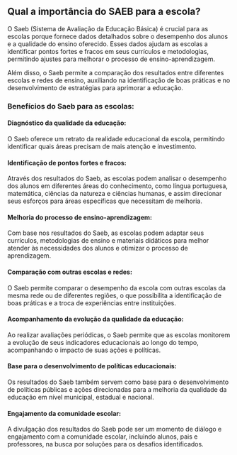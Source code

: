 <section>
  <h2>Qual a importância do SAEB para a escola?</h2>
 
  <p>O Saeb (Sistema de Avaliação da Educação Básica) é crucial para as escolas porque fornece dados detalhados sobre o desempenho dos alunos e a qualidade do ensino oferecido. Esses dados ajudam as escolas a identificar pontos fortes e fracos em seus currículos e metodologias, permitindo ajustes para melhorar o processo de ensino-aprendizagem.</p>
 
  <p>Além disso, o Saeb permite a comparação dos resultados entre diferentes escolas e redes de ensino, auxiliando na identificação de boas práticas e no desenvolvimento de estratégias para aprimorar a educação.</p>
 
  <h3>Benefícios do Saeb para as escolas:</h3>
 
  <h4>Diagnóstico da qualidade da educação:</h4>
  <p>O Saeb oferece um retrato da realidade educacional da escola, permitindo identificar quais áreas precisam de mais atenção e investimento.</p>
 
  <h4>Identificação de pontos fortes e fracos:</h4>
  <p>Através dos resultados do Saeb, as escolas podem analisar o desempenho dos alunos em diferentes áreas do conhecimento, como língua portuguesa, matemática, ciências da natureza e ciências humanas, e assim direcionar seus esforços para áreas específicas que necessitam de melhoria.</p>
 
  <h4>Melhoria do processo de ensino-aprendizagem:</h4>
  <p>Com base nos resultados do Saeb, as escolas podem adaptar seus currículos, metodologias de ensino e materiais didáticos para melhor atender às necessidades dos alunos e otimizar o processo de aprendizagem.</p>
 
  <h4>Comparação com outras escolas e redes:</h4>
  <p>O Saeb permite comparar o desempenho da escola com outras escolas da mesma rede ou de diferentes regiões, o que possibilita a identificação de boas práticas e a troca de experiências entre instituições.</p>
 
  <h4>Acompanhamento da evolução da qualidade da educação:</h4>
  <p>Ao realizar avaliações periódicas, o Saeb permite que as escolas monitorem a evolução de seus indicadores educacionais ao longo do tempo, acompanhando o impacto de suas ações e políticas.</p>
 
  <h4>Base para o desenvolvimento de políticas educacionais:</h4>
  <p>Os resultados do Saeb também servem como base para o desenvolvimento de políticas públicas e ações direcionadas para a melhoria da qualidade da educação em nível municipal, estadual e nacional.</p>
 
  <h4>Engajamento da comunidade escolar:</h4>
  <p>A divulgação dos resultados do Saeb pode ser um momento de diálogo e engajamento com a comunidade escolar, incluindo alunos, pais e professores, na busca por soluções para os desafios identificados.</p>
</section>

